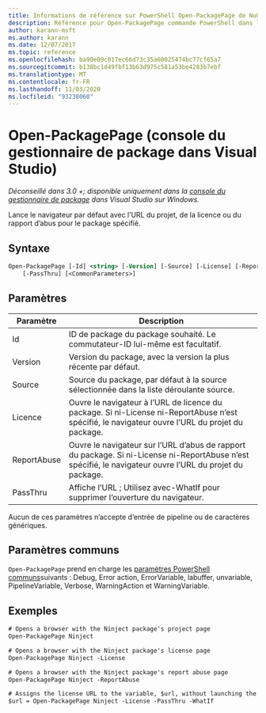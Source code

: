 ```yaml
---
title: Informations de référence sur PowerShell Open-PackagePage de NuGet
description: Référence pour Open-PackagePage commande PowerShell dans la console du gestionnaire de package NuGet dans Visual Studio.
author: karann-msft
ms.author: karann
ms.date: 12/07/2017
ms.topic: reference
ms.openlocfilehash: ba90e09c017ec66d73c35a60025474bc77cf65a7
ms.sourcegitcommit: b138bc1d49fbf13b63d975c581a53be4283b7ebf
ms.translationtype: MT
ms.contentlocale: fr-FR
ms.lasthandoff: 11/03/2020
ms.locfileid: "93238060"
---
```

# <a name="open-packagepage-package-manager-console-in-visual-studio"></a>Open-PackagePage (console du gestionnaire de package dans Visual Studio)

*Déconseillé dans 3.0 +; disponible uniquement dans la [console du gestionnaire de package](../../consume-packages/install-use-packages-powershell.md) dans Visual Studio sur Windows.*

Lance le navigateur par défaut avec l’URL du projet, de la licence ou du rapport d’abus pour le package spécifié.

## <a name="syntax"></a>Syntaxe

```ps
Open-PackagePage [-Id] <string> [-Version] [-Source] [-License] [-ReportAbuse]
    [-PassThru] [<CommonParameters>]
```

## <a name="parameters"></a>Paramètres

| Paramètre | Description |
| --- | --- |
| Id | ID de package du package souhaité. Le commutateur-ID lui-même est facultatif. |
| Version | Version du package, avec la version la plus récente par défaut. |
| Source | Source du package, par défaut à la source sélectionnée dans la liste déroulante source. |
| Licence | Ouvre le navigateur à l’URL de licence du package. Si ni-License ni-ReportAbuse n’est spécifié, le navigateur ouvre l’URL du projet du package. |
| ReportAbuse | Ouvre le navigateur sur l’URL d’abus de rapport du package. Si ni-License ni-ReportAbuse n’est spécifié, le navigateur ouvre l’URL du projet du package. |
| PassThru | Affiche l’URL ; Utilisez avec-WhatIf pour supprimer l’ouverture du navigateur. |

Aucun de ces paramètres n’accepte d’entrée de pipeline ou de caractères génériques.

## <a name="common-parameters"></a>Paramètres communs

`Open-PackagePage` prend en charge les [paramètres PowerShell communs](/powershell/module/microsoft.powershell.core/about/about_commonparameters)suivants : Debug, Error action, ErrorVariable, labuffer, unvariable, PipelineVariable, Verbose, WarningAction et WarningVariable.

## <a name="examples"></a>Exemples

```ps
# Opens a browser with the Ninject package's project page
Open-PackagePage Ninject

# Opens a browser with the Ninject package's license page
Open-PackagePage Ninject -License

# Opens a browser with the Ninject package's report abuse page  
Open-PackagePage Ninject -ReportAbuse

# Assigns the license URL to the variable, $url, without launching the browser
$url = Open-PackagePage Ninject -License -PassThru -WhatIf
```
